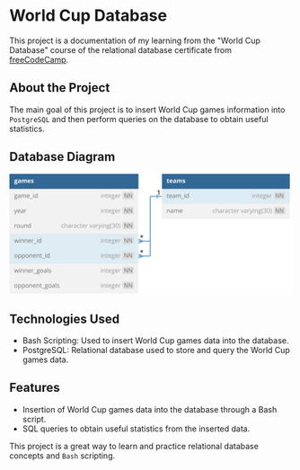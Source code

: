 # World Cup Database

This project is a documentation of my learning from the "World Cup Database" course of the relational database certificate from [freeCodeCamp](https://www.freecodecamp.org/learn/relational-database).

## About the Project

The main goal of this project is to insert World Cup games information into `PostgreSQL` and then perform queries on the database to obtain useful statistics.

## Database Diagram

![worldcup-db-diagram.svg](images%2Fworldcup-db-diagram.svg)


## Technologies Used

- Bash Scripting: Used to insert World Cup games data into the database.
- PostgreSQL: Relational database used to store and query the World Cup games data.

## Features

- Insertion of World Cup games data into the database through a Bash script.
- SQL queries to obtain useful statistics from the inserted data.

This project is a great way to learn and practice relational database concepts and `Bash` scripting.